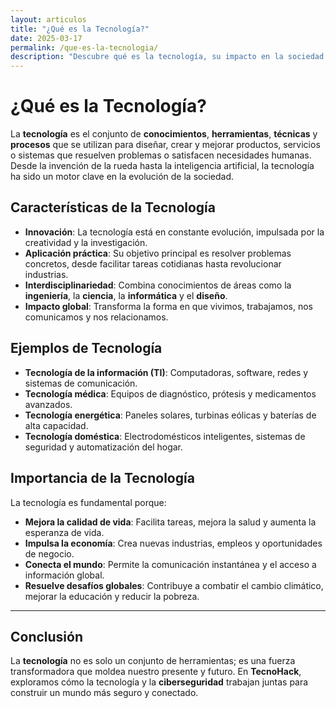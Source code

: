 ```yaml
---
layout: articulos
title: "¿Qué es la Tecnología?"
date: 2025-03-17
permalink: /que-es-la-tecnologia/
description: "Descubre qué es la tecnología, su impacto en la sociedad y cómo ha transformado el mundo. Explora ejemplos, características y su importancia en la vida cotidiana."
---
```


# ¿Qué es la Tecnología?

La **tecnología** es el conjunto de **conocimientos**, **herramientas**, **técnicas** y **procesos** que se utilizan para diseñar, crear y mejorar productos, servicios o sistemas que resuelven problemas o satisfacen necesidades humanas. Desde la invención de la rueda hasta la inteligencia artificial, la tecnología ha sido un motor clave en la evolución de la sociedad.

## Características de la Tecnología
- **Innovación**: La tecnología está en constante evolución, impulsada por la creatividad y la investigación.
- **Aplicación práctica**: Su objetivo principal es resolver problemas concretos, desde facilitar tareas cotidianas hasta revolucionar industrias.
- **Interdisciplinariedad**: Combina conocimientos de áreas como la **ingeniería**, la **ciencia**, la **informática** y el **diseño**.
- **Impacto global**: Transforma la forma en que vivimos, trabajamos, nos comunicamos y nos relacionamos.

## Ejemplos de Tecnología
- **Tecnología de la información (TI)**: Computadoras, software, redes y sistemas de comunicación.
- **Tecnología médica**: Equipos de diagnóstico, prótesis y medicamentos avanzados.
- **Tecnología energética**: Paneles solares, turbinas eólicas y baterías de alta capacidad.
- **Tecnología doméstica**: Electrodomésticos inteligentes, sistemas de seguridad y automatización del hogar.

## Importancia de la Tecnología
La tecnología es fundamental porque:
- **Mejora la calidad de vida**: Facilita tareas, mejora la salud y aumenta la esperanza de vida.
- **Impulsa la economía**: Crea nuevas industrias, empleos y oportunidades de negocio.
- **Conecta el mundo**: Permite la comunicación instantánea y el acceso a información global.
- **Resuelve desafíos globales**: Contribuye a combatir el cambio climático, mejorar la educación y reducir la pobreza.

---

## Conclusión
La **tecnología** no es solo un conjunto de herramientas; es una fuerza transformadora que moldea nuestro presente y futuro. En **TecnoHack**, exploramos cómo la tecnología y la **ciberseguridad** trabajan juntas para construir un mundo más seguro y conectado.
